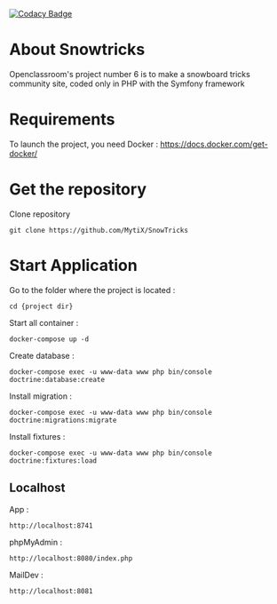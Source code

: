 [![Codacy Badge](https://app.codacy.com/project/badge/Grade/405dd1bc0a8e4b638340a08c1da64395)](https://www.codacy.com/gh/MytiX/SnowTricks/dashboard?utm_source=github.com&amp;utm_medium=referral&amp;utm_content=MytiX/SnowTricks&amp;utm_campaign=Badge_Grade)

# About Snowtricks

Openclassroom's project number 6 is to make a snowboard tricks community site, coded only in PHP with the Symfony framework

# Requirements

To launch the project, you need Docker : https://docs.docker.com/get-docker/

# Get the repository

Clone repository
```
git clone https://github.com/MytiX/SnowTricks
```

# Start Application
Go to the folder where the project is located :
```
cd {project dir}
```
Start all container :
```
docker-compose up -d
```
Create database :
```
docker-compose exec -u www-data www php bin/console doctrine:database:create
```
Install migration :
```
docker-compose exec -u www-data www php bin/console doctrine:migrations:migrate 
```
Install fixtures :
```
docker-compose exec -u www-data www php bin/console doctrine:fixtures:load
```
## Localhost
App :
```
http://localhost:8741
```
phpMyAdmin :
```
http://localhost:8080/index.php
```
MailDev :
```
http://localhost:8081
```
